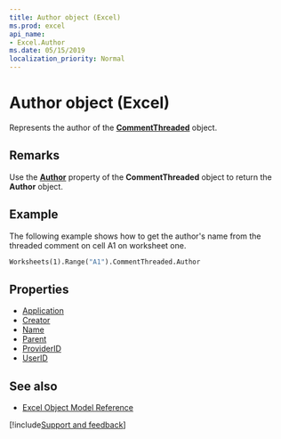 ```yaml
---
title: Author object (Excel)
ms.prod: excel
api_name:
- Excel.Author
ms.date: 05/15/2019
localization_priority: Normal
---
```



# Author object (Excel)

Represents the author of the **[CommentThreaded](Excel.CommentThreaded.md)** object.


## Remarks

Use the **[Author](Excel.CommentThreaded.Author.md)** property of the **CommentThreaded** object to return the **Author** object. 

## Example

The following example shows how to get the author's name from the threaded comment on cell A1 on worksheet one.

```vb
Worksheets(1).Range("A1").CommentThreaded.Author
```


## Properties

- [Application](Excel.Author.Application.md)
- [Creator](Excel.Author.Creator.md)
- [Name](Excel.Author.Name.md)
- [Parent](Excel.Author.Parent.md)
- [ProviderID](Excel.Author.ProviderID.md)
- [UserID](Excel.Author.UserID.md)


## See also

- [Excel Object Model Reference](overview/Excel/object-model.md)


[!include[Support and feedback](~/includes/feedback-boilerplate.md)]